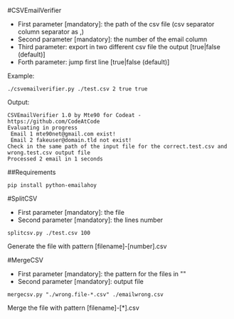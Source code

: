 #CSVEmailVerifier

* First parameter [mandatory]: the path of the csv file (csv separator column separator as ,)
* Second parameter [mandatory]: the number of the email column
* Third parameter: export in two different csv file the output [true|false (default)]
* Forth parameter: jump first line [true|false (default)]

Example: 

```
./csvemailverifier.py ./test.csv 2 true true
```

Output:
```
CSVEmailVerifier 1.0 by Mte90 for Codeat - https://github.com/CodeAtCode
Evaluating in progress
 Email 1 mte90net@gmail.com exist!
 Email 2 fakeuser@domain.tld not exist!
Check in the same path of the input file for the correct.test.csv and wrong.test.csv output file
Processed 2 email in 1 seconds
```

##Requirements

```
pip install python-emailahoy 
```

#SplitCSV

* First parameter [mandatory]: the file
* Second parameter [mandatory]: the lines number

```
splitcsv.py ./test.csv 100
```

Generate the file with pattern [filename]-[number].csv

#MergeCSV

* First parameter [mandatory]: the pattern for the files in ""
* Second parameter [mandatory]: output file

```
mergecsv.py "./wrong.file-*.csv" ./emailwrong.csv
```

Merge the file with pattern [filename]-[*].csv